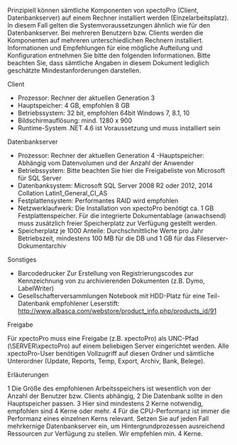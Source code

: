 Prinzipiell können sämtliche Komponenten von xpectoPro (Client, Datenbankserver) auf einem Rechner installiert werden (Einzelarbeitsplatz). In diesem Fall gelten die Systemvoraussetzungen ähnlich wie für den Datenbankserver. Bei mehreren Benutzern bzw. Clients werden die Komponenten auf mehreren unterschiedlichen Rechnern installiert. Informationen und Empfehlungen für eine mögliche Aufteilung und Konfiguration entnehmen Sie bitte den folgenden Informationen. Bitte beachten Sie, dass sämtliche Angaben in diesem Dokument lediglich geschätzte Mindestanforderungen darstellen.


  Client
  
- Prozessor: Rechner der aktuellen Generation 3
- Hauptspeicher: 4 GB, empfohlen 8 GB
- Betriebssystem: 32 bit, empfohlen 64bit Windows 7, 8.1, 10
- Bildschirmauflösung: mind. 1280 x 900
- Runtime-System .NET 4.6 ist Voraussetzung und muss installiert sein



Datenbankserver

- Prozessor: Rechner der aktuellen Generation 4
 -Hauptspeicher:  Abhängig vom Datenvolumen und der Anzahl der Anwender
- Betriebssystem: Bitte beachten Sie hier die Freigabeliste von Microsoft für SQL Server
- Datenbanksystem: Microsoft SQL Server 2008 R2 oder 2012, 2014
  Collation Latin1_General_CI_AS
- Festplattensystem: Performantes RAID wird empfohlen
- Netzwerklaufwerk: Die Installation von xpectoPro benötigt ca. 1 GB Festplattenspeicher. Für die integrierte Dokumentablage (anwachsend) muss zusätzlich freier Speicherplatz zur Verfügung gestellt werden.
- Speicherplatz je 1000 Anteile: Durchschnittliche Werte pro Jahr Betriebszeit, mindestens 100 MB für die DB und 1 GB für das Fileserver-Dokumentarchiv


Sonstiges

- Barcodedrucker Zur Erstellung von Registrierungscodes zur Kennzeichnung von zu archivierenden Dokumenten (z.B. Dymo, LabelWriter)
- Gesellschafterversammlungen Notebook mit HDD-Platz für eine Teil-Datenbank empfohlener Leserstift: http://www.albasca.com/webstore/product_info.php/products_id/91


Freigabe

Für xpectoPro muss eine Freigabe (z.B. xpectoPro) als UNC-Pfad (\\SERVER\xpectoPro) auf einem beliebigen Server eingerichtet werden. Alle xpectoPro-User benötigen Vollzugriff auf diesen Ordner und sämtliche Unterordner (Update, Reports, Temp, Export, Archiv, Bank, Belege).

Erläuterungen

1 Die Größe des empfohlenen Arbeitsspeichers ist wesentlich von der Anzahl der Benutzer bzw. Clients abhängig,
2 Die Datenbank sollte in den Hauptspeicher passen.
3 Hier sind mindestens 2 Kerne notwendig, empfohlen sind 4 Kerne oder mehr.
4 Für die CPU-Performanz ist immer die Performanz eines einzelnen Kerns relevant. Setzen Sie auf jeden Fall mehrkernige Datenbankserver ein, um Hintergrundprozessen ausreichend Ressourcen zur Verfügung zu stellen. Wir empfehlen min. 4 Kerne.




